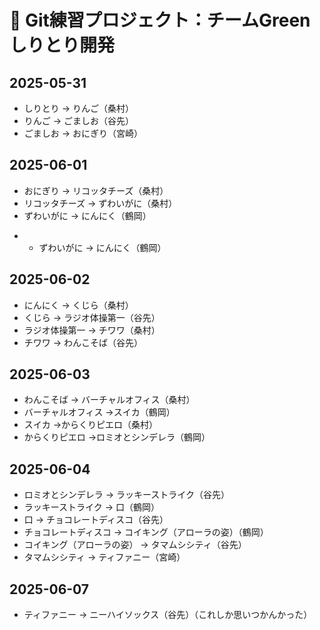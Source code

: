 # 📘 Git練習プロジェクト：チームGreenしりとり開発
## 2025-05-31

- しりとり → りんご（桑村）
- りんご → ごましお（谷先）
- ごましお → おにぎり（宮崎）

## 2025-06-01

- おにぎり → リコッタチーズ（桑村）
- リコッタチーズ → ずわいがに（桑村）
- ずわいがに → にんにく（鶴岡）
+ - ずわいがに → にんにく（鶴岡）

## 2025-06-02
- にんにく → くじら（桑村）
- くじら → ラジオ体操第一（谷先）
- ラジオ体操第一 → チワワ（桑村）
- チワワ → わんこそば（谷先）

## 2025-06-03
- わんこそば → バーチャルオフィス（桑村）
- バーチャルオフィス →スイカ（鶴岡）
- スイカ →からくりピエロ（桑村）
- からくりピエロ →ロミオとシンデレラ（鶴岡）

## 2025-06-04
- ロミオとシンデレラ → ラッキーストライク（谷先）
- ラッキーストライク → 口（鶴岡）
- 口 → チョコレートディスコ（谷先）
- チョコレートディスコ → コイキング（アローラの姿）（鶴岡）
- コイキング（アローラの姿） → タマムシシティ（谷先）
- タマムシシティ → ティファニー（宮崎）

## 2025-06-07
- ティファニー → ニーハイソックス（谷先）（これしか思いつかんかった）
